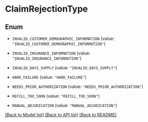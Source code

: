 # ClaimRejectionType

## Enum


* `INVALID_CUSTOMER_DEMOGRAPHIC_INFORMATION` (value: `"INVALID_CUSTOMER_DEMOGRAPHIC_INFORMATION"`)

* `INVALID_INSURANCE_INFORMATION` (value: `"INVALID_INSURANCE_INFORMATION"`)

* `INVALID_DAYS_SUPPLY` (value: `"INVALID_DAYS_SUPPLY"`)

* `HARD_FAILURE` (value: `"HARD_FAILURE"`)

* `NEEDS_PRIOR_AUTHORIZATION` (value: `"NEEDS_PRIOR_AUTHORIZATION"`)

* `REFILL_TOO_SOON` (value: `"REFILL_TOO_SOON"`)

* `MANUAL_ADJUDICATION` (value: `"MANUAL_ADJUDICATION"`)


[[Back to Model list]](../README.md#documentation-for-models) [[Back to API list]](../README.md#documentation-for-api-endpoints) [[Back to README]](../README.md)



